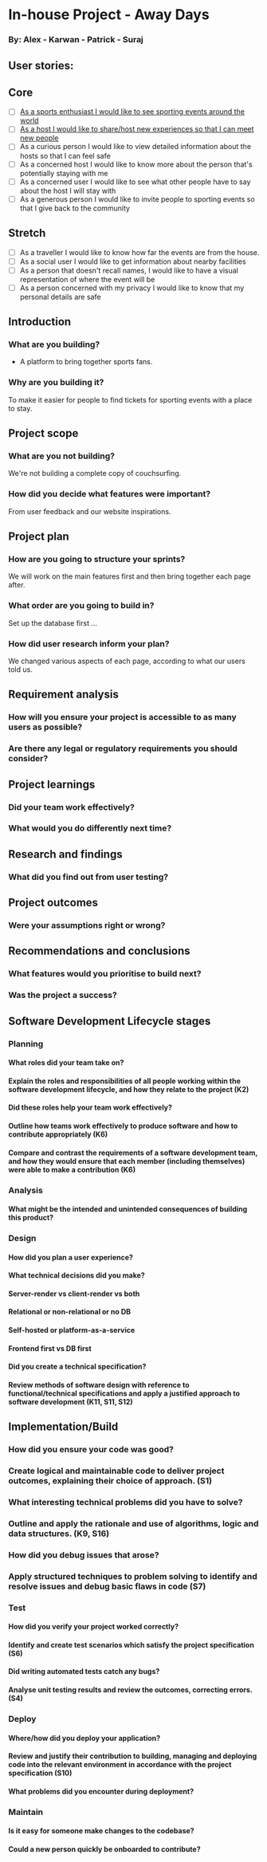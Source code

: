 # In-house Project - Away Days
### By: Alex - Karwan - Patrick - Suraj


## User stories: 

## Core
- [ ] [As a sports enthusiast I would like to see sporting events around the world][i1]
- [ ] [As a host I would like to share/host new experiences so that I can meet new people][i7]
- [ ] As a curious person I would like to view detailed information about the hosts so that I can feel safe
- [ ] As a concerned host I would like to know more about the person that's potentially staying with me
- [ ] As a concerned user I would like to see what other people have to say about the host I will stay with 
- [ ] As a generous person I would like to invite people to sporting events so that I give back to the community

## Stretch
- [ ] As a traveller I would like to know how far the events are from the house.
- [ ] As a social user I would like to get information about nearby facilities
- [ ] As a person that doesn't recall names, I would like to have a visual representation of where the event will be
- [ ] As a person concerned with my privacy I would like to know that my personal details are safe 

<!-- Issue references -->
[i1]: https://github.com/fac25/week7-Away-Days/issues/1
[i7]: https://github.com/fac25/week7-Away-Days/issues/7


## Introduction 

### What are you building?

- A platform to bring together sports fans.

### Why are you building it?

To make it easier for people to find tickets for sporting events with a place to stay. 

## Project scope 

### What are you not building?

We're not building a complete copy of couchsurfing. 

### How did you decide what features were important?

From user feedback and our website inspirations. 

## Project plan 

### How are you going to structure your sprints?

We will work on the main features first and then bring together each page after. 

### What order are you going to build in?

Set up the database first ...

### How did user research inform your plan?

We changed various aspects of each page, according to what our users told us. 

## Requirement analysis 

### How will you ensure your project is accessible to as many users as possible?

### Are there any legal or regulatory requirements you should consider?

## Project learnings 

### Did your team work effectively?

### What would you do differently next time?

## Research and findings 

### What did you find out from user testing?

## Project outcomes 

### Were your assumptions right or wrong?

## Recommendations and conclusions 

### What features would you prioritise to build next?

### Was the project a success?

## Software Development Lifecycle stages 

### Planning 

#### What roles did your team take on?

#### Explain the roles and responsibilities of all people working within the software development lifecycle, and how they relate to the project (K2)

#### Did these roles help your team work effectively?


#### Outline how teams work effectively to produce software and how to contribute appropriately (K6) 


#### Compare and contrast the requirements of a software development team, and how they would ensure that each member (including themselves) were able to make a contribution (K6)

### Analysis 


#### What might be the intended and unintended consequences of building this product?

### Design 


#### How did you plan a user experience?


#### What technical decisions did you make?


#### Server-render vs client-render vs both


#### Relational or non-relational or no DB


#### Self-hosted or platform-as-a-service


#### Frontend first vs DB first


#### Did you create a technical specification?


#### Review methods of software design with reference to functional/technical specifications and apply a justified approach to software development (K11, S11, S12)

## Implementation/Build 

### How did you ensure your code was good?

### Create logical and maintainable code to deliver project outcomes, explaining their choice of approach. (S1)

### What interesting technical problems did you have to solve?

### Outline and apply the rationale and use of algorithms, logic and data structures. (K9, S16)

### How did you debug issues that arose?

### Apply structured techniques to problem solving to identify and resolve issues and debug basic flaws in code (S7)

### Test 

#### How did you verify your project worked correctly?

#### Identify and create test scenarios which satisfy the project specification (S6)

#### Did writing automated tests catch any bugs?

#### Analyse unit testing results and review the outcomes, correcting errors. (S4)

### Deploy 

#### Where/how did you deploy your application?

#### Review and justify their contribution to building, managing and deploying code into the relevant environment in accordance with the project specification (S10)

#### What problems did you encounter during deployment?

### Maintain 

#### Is it easy for someone make changes to the codebase?

#### Could a new person quickly be onboarded to contribute?
